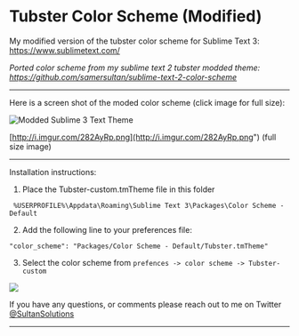 Tubster Color Scheme (Modified) 
===================

My modified version of the tubster color scheme for Sublime Text 3: https://www.sublimetext.com/

*Ported color scheme from my sublime text 2 tubster modded theme: https://github.com/samersultan/sublime-text-2-color-scheme*

----



Here is a screen shot of the moded color scheme (click image for full size): 



![Modded Sublime 3 Text Theme](http://i.imgur.com/282AyRpl.jpg)

[http://i.imgur.com/282AyRp.png](http://i.imgur.com/282AyRp.png") (full size image)


----------




Installation instructions:

1) Place the Tubster-custom.tmTheme file in this folder

`
%USERPROFILE%\Appdata\Roaming\Sublime Text 3\Packages\Color Scheme - Default`




2) Add the following line to your preferences file: 


`"color_scheme": "Packages/Color Scheme - Default/Tubster.tmTheme"`


3) Select the color scheme from 
`
prefences -> color scheme -> Tubster-custom `

![](http://i.imgur.com/OxRkqGVl.jpg)

If you have any questions, or comments please reach out to me on Twitter <a href="https://twitter.com/sultansolutions"> @SultanSolutions </a> 


----

